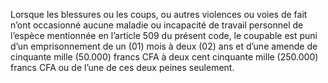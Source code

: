 Lorsque les blessures ou les coups, ou autres violences ou voies de fait n’ont occasionné aucune maladie ou incapacité de travail personnel de l’espèce mentionnée en l’article 509 du présent code, le coupable est puni d’un emprisonnement de un (01) mois à deux (02) ans et d’une amende de cinquante mille (50.000) francs CFA à deux cent cinquante mille (250.000) francs CFA ou de l’une de ces deux peines seulement.